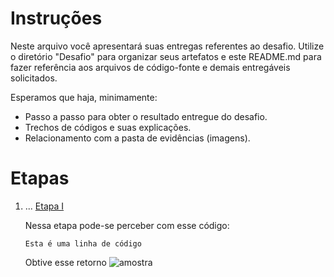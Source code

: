 # Instruções

Neste arquivo você apresentará suas entregas referentes ao desafio. Utilize o diretório "Desafio" para organizar seus artefatos e este README.md para fazer referência aos arquivos de código-fonte e demais entregáveis solicitados.

Esperamos que haja, minimamente:

- Passo a passo para obter o resultado entregue do desafio.
- Trechos de códigos e suas explicações.
- Relacionamento com a pasta de evidências (imagens).


# Etapas


1. ... [Etapa I](etapa-1)

    Nessa etapa pode-se perceber com esse código:
    ```
    Esta é uma linha de código
    ```
    Obtive esse retorno
    ![amostra](../Evidencias/sample.webp)





